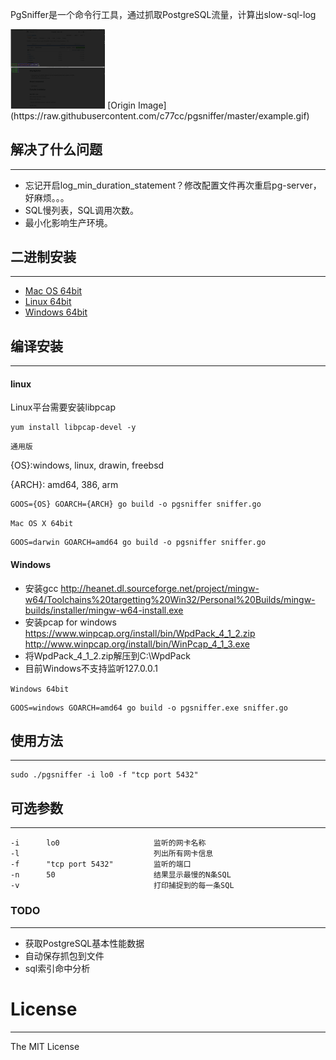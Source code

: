 PgSniffer是一个命令行工具，通过抓取PostgreSQL流量，计算出slow-sql-log

<img src="https://github.com/c77cc/pgsniffer/blob/master/example.gif" width="30%" height="30%">
[Origin Image](https://raw.githubusercontent.com/c77cc/pgsniffer/master/example.gif)

## 解决了什么问题
---
* 忘记开启log_min_duration_statement？修改配置文件再次重启pg-server，好麻烦。。。
* SQL慢列表，SQL调用次数。
* 最小化影响生产环境。

## 二进制安装
---
* [Mac OS 64bit](https://raw.githubusercontent.com/c77cc/pgsniffer/master/bin/pgsniffer.darwin64bit)
* [Linux 64bit](https://raw.githubusercontent.com/c77cc/pgsniffer/master/bin/pgsniffer.linux64bit)
* [Windows 64bit](https://raw.githubusercontent.com/c77cc/pgsniffer/master/bin/pgsniffer.win64bit.exe)

## 编译安装
---
#### linux

Linux平台需要安装libpcap
```
yum install libpcap-devel -y
```

`通用版`

{OS}:windows, linux, drawin, freebsd

{ARCH}: amd64, 386, arm

```
GOOS={OS} GOARCH={ARCH} go build -o pgsniffer sniffer.go
```

`Mac OS X 64bit`

```
GOOS=darwin GOARCH=amd64 go build -o pgsniffer sniffer.go

```

#### Windows
* 安装gcc <http://heanet.dl.sourceforge.net/project/mingw-w64/Toolchains%20targetting%20Win32/Personal%20Builds/mingw-builds/installer/mingw-w64-install.exe>
* 安装pcap for windows <https://www.winpcap.org/install/bin/WpdPack_4_1_2.zip> <http://www.winpcap.org/install/bin/WinPcap_4_1_3.exe>
* 将WpdPack_4_1_2.zip解压到C:\WpdPack
* 目前Windows不支持监听127.0.0.1

`Windows 64bit`

```
GOOS=windows GOARCH=amd64 go build -o pgsniffer.exe sniffer.go

```


## 使用方法
---
```
sudo ./pgsniffer -i lo0 -f "tcp port 5432"
```

## 可选参数
---
```
-i 		lo0						监听的网卡名称
-l                              列出所有网卡信息
-f		"tcp port 5432"			监听的端口
-n 		50						结果显示最慢的N条SQL
-v 								打印捕捉到的每一条SQL
```

### TODO
---
* 获取PostgreSQL基本性能数据
* 自动保存抓包到文件
* sql索引命中分析

# License
---
The MIT License

